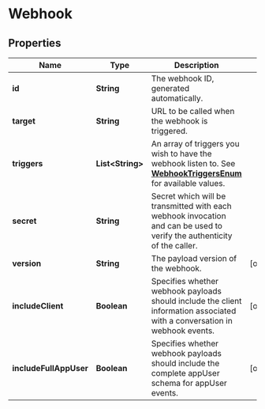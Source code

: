 
# Webhook

## Properties
Name | Type | Description | Notes
------------ | ------------- | ------------- | -------------
**id** | **String** | The webhook ID, generated automatically. | 
**target** | **String** | URL to be called when the webhook is triggered. | 
**triggers** | **List&lt;String&gt;** | An array of triggers you wish to have the webhook listen to. See [**WebhookTriggersEnum**](Enums.md#WebhookTriggersEnum) for available values. | 
**secret** | **String** | Secret which will be transmitted with each webhook invocation and can be used to verify the authenticity of the caller. | 
**version** | **String** | The payload version of the webhook. |  [optional]
**includeClient** | **Boolean** | Specifies whether webhook payloads should include the client information associated with a conversation in webhook events. |  [optional]
**includeFullAppUser** | **Boolean** | Specifies whether webhook payloads should include the complete appUser schema for appUser events. |  [optional]



